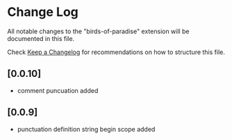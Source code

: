 # Change Log

All notable changes to the "birds-of-paradise" extension will be documented in this file.

Check [Keep a Changelog](http://keepachangelog.com/) for recommendations on how to structure this file.

## [0.0.10]

- comment puncuation added

## [0.0.9]

- punctuation definition string begin scope added
